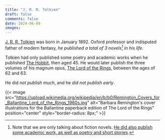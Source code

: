 ```yaml
---
title: "J. R. R. Tolkien"
draft: false
comments: false
date: 2024-06-09
images: 
---
```


[J. R. R. Tolkien](https://en.wikipedia.org/wiki/J._R._R._Tolkien) was born in January 1892. Oxford professor and indisputed father of modern fantasy, *he published a total of 3 novels*[^def] *in his life*.

[^def]: Note that we are only talking about fiction novels. [He did also publish some academic work, as well as poetry and short stories](https://en.wikipedia.org/wiki/J._R._R._Tolkien_bibliography).

Tolkien had only published some poetry and academic works when he published [The Hobbit](https://en.wikipedia.org/wiki/The_Hobbit), then aged 45. He would later publish the three volumes of his magnum opus, [The Lord of the Rings](https://en.wikipedia.org/wiki/The_Lord_of_the_Rings), between the ages of 62 and 63.

He did *not publish much*, and he *did not publish early*.

{{< image src="https://upload.wikimedia.org/wikipedia/en/b/b0/Remington_Covers_for_Ballantine_Lord_of_the_Rings_1960s.jpg" alt="Barbara Remington's cover illustrations for the Ballantine paperback edition of The Lord of the Rings" position="center" style="border-radius: 8px;" >}}